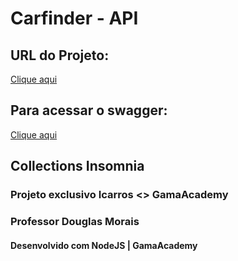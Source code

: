 # Carfinder - API

## URL do Projeto:
[Clique aqui](https://carfinder-api.herokuapp.com/)

## Para acessar o swagger:
[Clique aqui](https://carfinder-api.herokuapp.com/swagger/)

## Collections Insomnia

### Projeto exclusivo Icarros <> GamaAcademy

### Professor Douglas Morais
#### Desenvolvido com NodeJS | GamaAcademy